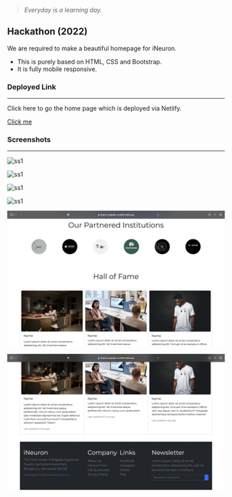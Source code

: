 > *Everyday is a learning day.*

## Hackathon (2022)
We are required to make a beautiful homepage for iNeuron.
- This is purely based on HTML, CSS and Bootstrap.
- It is fully mobile responsive.

### Deployed Link
___
Click here to go the home page which is deployed via Netlify.

[Click me](https://helpful-queijadas-ecde58.netlify.app/)

### Screenshots
___

![ss1](./images/image1.png)

 ![ss1](./images/image2.png)

 ![ss1](./images/image3.png)

 ![ss1](./images/image4.png)

 ![ss1](./images/image5.png)

![ss1](./images/image6.png)